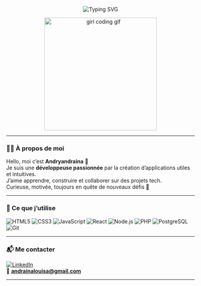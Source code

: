 <p align="center">
  <img src="https://readme-typing-svg.herokuapp.com?font=Fira+Code&size=25&pause=1000&color=007BFF&center=true&vCenter=true&width=435&lines=Hey+Stranger!;I'm+Andryandraina.;Welcome+here+💙" alt="Typing SVG" />
</p>

<!-- GIF fille qui code (fonctionne) -->
<p align="center">
  <img src="https://media.giphy.com/media/LMt9638dO8dftAjtco/giphy.gif" width="300px" alt="girl coding gif" />
</p>

---

### 👩‍💻 À propos de moi

Hello, moi c’est **Andryandraina** 👋  
Je suis une **développeuse passionnée** par la création d’applications utiles et intuitives.  
J’aime apprendre, construire et collaborer sur des projets tech.  
Curieuse, motivée, toujours en quête de nouveaux défis 🚀

---

### 💼 Ce que j’utilise

![HTML5](https://img.shields.io/badge/HTML5-E34F26?style=flat&logo=html5&logoColor=white)
![CSS3](https://img.shields.io/badge/CSS3-1572B6?style=flat&logo=css3&logoColor=white)
![JavaScript](https://img.shields.io/badge/JavaScript-F7DF1E?style=flat&logo=javascript&logoColor=black)
![React](https://img.shields.io/badge/React-20232A?style=flat&logo=react&logoColor=61DAFB)
![Node.js](https://img.shields.io/badge/Node.js-339933?style=flat&logo=node-dot-js&logoColor=white)
![PHP](https://img.shields.io/badge/PHP-777BB4?style=flat&logo=php&logoColor=white)
![PostgreSQL](https://img.shields.io/badge/PostgreSQL-336791?style=flat&logo=postgresql&logoColor=white)
![Git](https://img.shields.io/badge/Git-F05032?style=flat&logo=git&logoColor=white)

---

### 📬 Me contacter

[![LinkedIn](https://img.shields.io/badge/LinkedIn-blue?logo=linkedin&logoColor=white)](www.linkedin.com/in/louisa-karoza-andriandraina-1298b6254)  
📧 **andrainalouisa@gmail.com**

---

